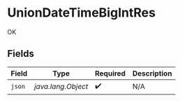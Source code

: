 # UnionDateTimeBigIntRes

OK


## Fields

| Field              | Type               | Required           | Description        |
| ------------------ | ------------------ | ------------------ | ------------------ |
| `json`             | *java.lang.Object* | :heavy_check_mark: | N/A                |